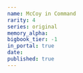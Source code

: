 ```yaml
---
name: McCoy in Command
rarity: 4
series: original
memory_alpha:
bigbook_tier: -1
in_portal: true
date:
published: true
---
```



